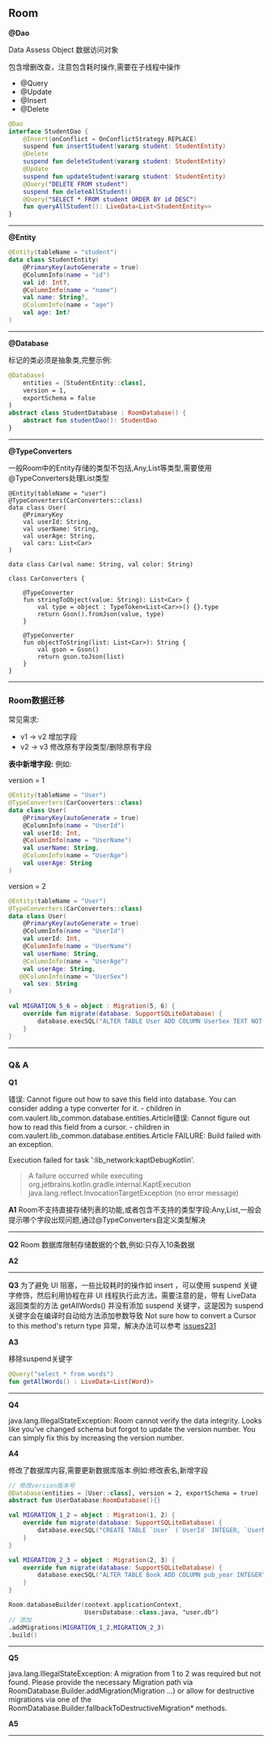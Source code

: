 ## Room

**@Dao**

Data Assess Object 数据访问对象

包含增删改查，注意包含耗时操作,需要在子线程中操作

- @Query
- @Update
- @Insert
- @Delete

```Kotlin
@Dao
interface StudentDao {
    @Insert(onConflict = OnConflictStrategy.REPLACE)
    suspend fun insertStudent(vararg student: StudentEntity)
    @Delete
    suspend fun deleteStudent(vararg student: StudentEntity)
    @Update
    suspend fun updateStudent(vararg student: StudentEntity)
    @Query("DELETE FROM student")
    suspend fun deleteAllStudent()
    @Query("SELECT * FROM student ORDER BY id DESC")
    fun queryAllStudent(): LiveData<List<StudentEntity>>
}    
```

---

**@Entity**

```Kotlin
@Entity(tableName = "student")
data class StudentEntity(
    @PrimaryKey(autoGenerate = true)
    @ColumnInfo(name = "id")
    val id: Int?,
    @ColumnInfo(name = "name")
    val name: String?,
    @ColumnInfo(name = "age")
    val age: Int?
)
```

---

**@Database**

标记的类必须是抽象类,完整示例:

```Kotlin
@Database(
    entities = [StudentEntity::class],
    version = 1,
    exportSchema = false
)
abstract class StudentDatabase : RoomDatabase() {
    abstract fun studentDao(): StudentDao
}
```

---

**@TypeConverters**

一般Room中的Entity存储的类型不包括,Any,List等类型,需要使用@TypeConverters处理List类型

```
@Entity(tableName = "user")
@TypeConverters(CarConverters::class)
data class User(
    @PrimaryKey
    val userId: String,
    val userName: String,
    val userAge: String,
    val cars: List<Car>
)

data class Car(val name: String, val color: String)
```

```
class CarConverters {

    @TypeConverter
    fun stringToObject(value: String): List<Car> {
        val type = object : TypeToken<List<Car>>() {}.type
        return Gson().fromJson(value, type)
    }

    @TypeConverter
    fun objectToString(list: List<Car>): String {
        val gson = Gson()
        return gson.toJson(list)
    }
}
```

---



### Room数据迁移

常见需求:

- v1 → v2 增加字段
- v2 → v3 修改原有字段类型/删除原有字段

**表中新增字段:**
例如:

version = 1 

```Kotlin
@Entity(tableName = "User")
@TypeConverters(CarConverters::class)
data class User(
    @PrimaryKey(autoGenerate = true)
    @ColumnInfo(name = "UserId")
    val userId: Int,
    @ColumnInfo(name = "UserName")
    val userName: String,
    @ColumnInfo(name = "UserAge")
    val userAge: String
)
```

version = 2

```kotlin
@Entity(tableName = "User")
@TypeConverters(CarConverters::class)
data class User(
    @PrimaryKey(autoGenerate = true)
    @ColumnInfo(name = "UserId")
    val userId: Int,
    @ColumnInfo(name = "UserName")
    val userName: String,
    @ColumnInfo(name = "UserAge")
    val userAge: String,
   @@ColumnInfo(name = "UserSex")
    val sex: String
)
```

```Kotlin
val MIGRATION_5_6 = object : Migration(5, 6) {
    override fun migrate(database: SupportSQLiteDatabase) {
        database.execSQL("ALTER TABLE User ADD COLUMN UserSex TEXT NOT NULL DEFAULT 0")
    }
}
```







---



### Q& A

**Q1**

错误: Cannot figure out how to save this field into database. You can consider adding a type converter for it. - children in com.vaulert.lib_common.database.entities.Article错误: Cannot figure out how to read this field from a cursor. - children in com.vaulert.lib_common.database.entities.Article
FAILURE: Build failed with an exception.

Execution failed for task ':lib_network:kaptDebugKotlin'.
> A failure occurred while executing org.jetbrains.kotlin.gradle.internal.KaptExecution
   > java.lang.reflect.InvocationTargetException (no error message)

**A1**
Room不支持直接存储列表的功能,或者包含不支持的类型字段:Any,List,一般会提示哪个字段出现问题,通过@TypeConverters自定义类型解决

---

**Q2**
Room 数据库限制存储数据的个数,例如:只存入10条数据

**A2**

---

**Q3**
为了避免 UI 阻塞，一些比较耗时的操作如 insert ，可以使用 suspend 关键字修饰，然后利用协程在非 UI 线程执行此方法，需要注意的是，带有 LiveData 返回类型的方法 getAllWords() 并没有添加 suspend 关键字，这是因为 suspend 关键字会在编译时自动给方法添加参数导致
Not sure how to convert a Cursor to this method's return type 异常，解决办法可以参考 [issues231](https://github.com/Kotlin/kotlinx.coroutines/issues/231)

**A3**

移除suspend关键字

```Kotlin
@Query("select * from words")
fun getAllWords() : LiveData<List(Word)>
```



---

**Q4**

java.lang.IllegalStateException: Room cannot verify the data integrity. Looks like you've changed schema but forgot to update the version number. You can simply fix this by increasing the version number.

**A4**

修改了数据库内容,需要更新数据库版本.例如:修改表名,新增字段

```Kotlin
// 修改version版本号
@Database(entities = [User::class], version = 2, exportSchema = true)
abstract fun UserDatabase:RoomDatabase(){}
```

```Kotlin
val MIGRATION_1_2 = object : Migration(1, 2) {
    override fun migrate(database: SupportSQLiteDatabase) {
        database.execSQL("CREATE TABLE `User` (`UserId` INTEGER, `UserName` TEXT,PRIMARY KEY(`UserId`))")
    }
}

val MIGRATION_2_3 = object : Migration(2, 3) {
    override fun migrate(database: SupportSQLiteDatabase) {
        database.execSQL("ALTER TABLE Book ADD COLUMN pub_year INTEGER")
    }
}
```

```Kotlin
Room.databaseBuilder(context.applicationContext, 
                     UsersDatabase::class.java, "user.db")
// 添加
.addMigrations(MIGRATION_1_2,MIGRATION_2_3)
.build()
```



---

**Q5**

java.lang.IllegalStateException: A migration from 1 to 2 was required but not found. Please provide the necessary Migration path via RoomDatabase.Builder.addMigration(Migration ...) or allow for destructive migrations via one of the RoomDatabase.Builder.fallbackToDestructiveMigration* methods.

**A5**

---
